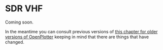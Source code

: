# SDR VHF

Coming soon.

In the meantime you can consult previous versions of [this chapter for older versions of OpenPlotter](https://openplotter.readthedocs.io/3.x.x/sdr-vhf/sdr-vhf_app.html) keeping in mind that there are things that have changed.